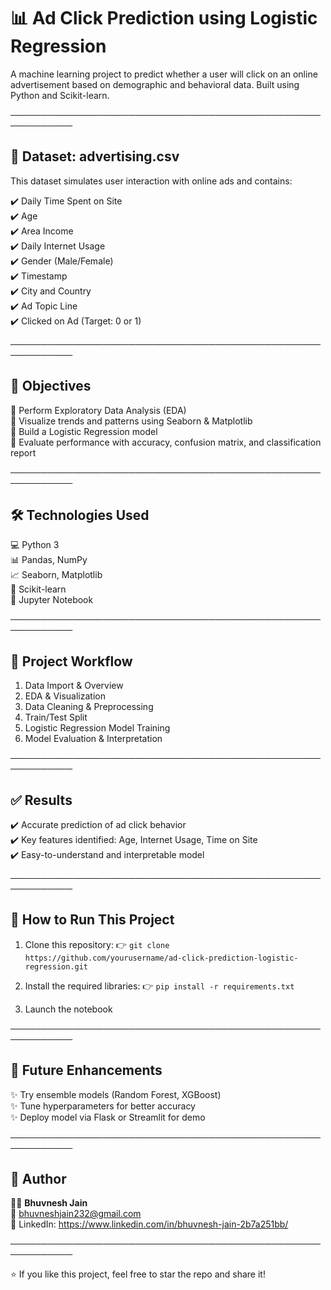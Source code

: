 📊 Ad Click Prediction using Logistic Regression
================================================

A machine learning project to predict whether a user will click on an online advertisement 
based on demographic and behavioral data. Built using Python and Scikit-learn.

────────────────────────────────────────────────────────────

📁 Dataset: advertising.csv
---------------------------
This dataset simulates user interaction with online ads and contains:

✔️ Daily Time Spent on Site  
✔️ Age  
✔️ Area Income  
✔️ Daily Internet Usage  
✔️ Gender (Male/Female)  
✔️ Timestamp  
✔️ City and Country  
✔️ Ad Topic Line  
✔️ Clicked on Ad (Target: 0 or 1)

────────────────────────────────────────────────────────────

🎯 Objectives
-------------
🔹 Perform Exploratory Data Analysis (EDA)  
🔹 Visualize trends and patterns using Seaborn & Matplotlib  
🔹 Build a Logistic Regression model  
🔹 Evaluate performance with accuracy, confusion matrix, and classification report

────────────────────────────────────────────────────────────

🛠 Technologies Used
--------------------
💻 Python 3  
📊 Pandas, NumPy  
📈 Seaborn, Matplotlib  
🧠 Scikit-learn  
📒 Jupyter Notebook

────────────────────────────────────────────────────────────

🧪 Project Workflow
-------------------
1. Data Import & Overview  
2. EDA & Visualization  
3. Data Cleaning & Preprocessing  
4. Train/Test Split  
5. Logistic Regression Model Training  
6. Model Evaluation & Interpretation  

────────────────────────────────────────────────────────────

✅ Results
---------
✔️ Accurate prediction of ad click behavior  
✔️ Key features identified: Age, Internet Usage, Time on Site  
✔️ Easy-to-understand and interpretable model  

────────────────────────────────────────────────────────────

🚀 How to Run This Project
--------------------------
1. Clone this repository:
   👉 ``` git clone https://github.com/yourusername/ad-click-prediction-logistic-regression.git ```

2. Install the required libraries:
   👉 ``` pip install -r requirements.txt ```

3. Launch the notebook

────────────────────────────────────────────────────────────

🔮 Future Enhancements
----------------------
✨ Try ensemble models (Random Forest, XGBoost)  
✨ Tune hyperparameters for better accuracy  
✨ Deploy model via Flask or Streamlit for demo  

────────────────────────────────────────────────────────────

👤 Author
---------
👨‍💻 **Bhuvnesh Jain**  
📧 bhuvneshjain232@gmail.com  
🔗 LinkedIn: https://www.linkedin.com/in/bhuvnesh-jain-2b7a251bb/  

────────────────────────────────────────────────────────────

⭐ If you like this project, feel free to star the repo and share it!
